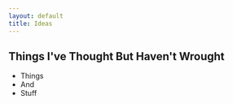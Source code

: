```yaml
---
layout: default
title: Ideas
---
```


## Things I've Thought But Haven't Wrought

- Things
- And
- Stuff
